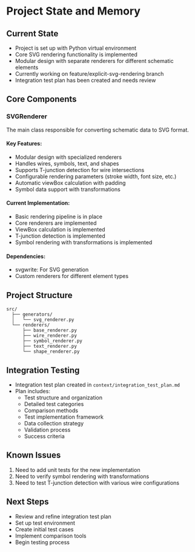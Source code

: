 # Project State and Memory

## Current State
- Project is set up with Python virtual environment
- Core SVG rendering functionality is implemented
- Modular design with separate renderers for different schematic elements
- Currently working on feature/explicit-svg-rendering branch
- Integration test plan has been created and needs review

## Core Components

### SVGRenderer
The main class responsible for converting schematic data to SVG format.

#### Key Features:
- Modular design with specialized renderers
- Handles wires, symbols, text, and shapes
- Supports T-junction detection for wire intersections
- Configurable rendering parameters (stroke width, font size, etc.)
- Automatic viewBox calculation with padding
- Symbol data support with transformations

#### Current Implementation:
- Basic rendering pipeline is in place
- Core renderers are implemented
- ViewBox calculation is implemented
- T-junction detection is implemented
- Symbol rendering with transformations is implemented

#### Dependencies:
- svgwrite: For SVG generation
- Custom renderers for different element types

## Project Structure
```
src/
  ├── generators/
  │   └── svg_renderer.py
  └── renderers/
      ├── base_renderer.py
      ├── wire_renderer.py
      ├── symbol_renderer.py
      ├── text_renderer.py
      └── shape_renderer.py
```

## Integration Testing
- Integration test plan created in `context/integration_test_plan.md`
- Plan includes:
  - Test structure and organization
  - Detailed test categories
  - Comparison methods
  - Test implementation framework
  - Data collection strategy
  - Validation process
  - Success criteria

## Known Issues
1. Need to add unit tests for the new implementation
2. Need to verify symbol rendering with transformations
3. Need to test T-junction detection with various wire configurations

## Next Steps
- Review and refine integration test plan
- Set up test environment
- Create initial test cases
- Implement comparison tools
- Begin testing process